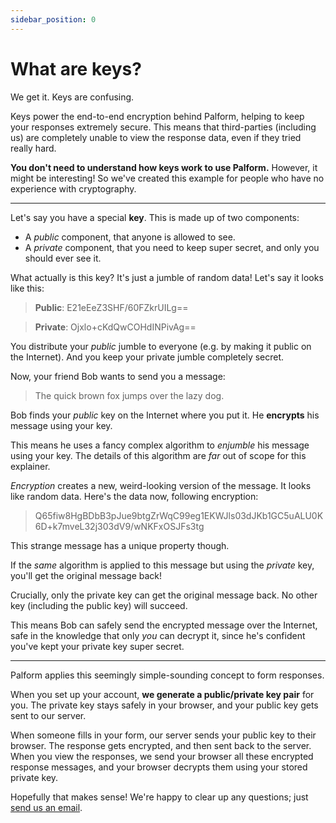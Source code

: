 ```yaml
---
sidebar_position: 0
---
```


# What are keys?

We get it. Keys are confusing.

Keys power the end-to-end encryption behind Palform, helping to keep your responses extremely secure. This means that third-parties (including us) are completely unable to view the response data, even if they tried really hard.

**You don't need to understand how keys work to use Palform.** However, it might be interesting! So we've created this example for people who have no experience with cryptography.

---

Let's say you have a special **key**. This is made up of two components:

- A _public_ component, that anyone is allowed to see.
- A _private_ component, that you need to keep super secret, and only you should ever see it.

What actually is this key? It's just a jumble of random data! Let's say it looks like this:

> **Public**: E21eEeZ3SHF/60FZkrUILg==

> **Private**: Ojxlo+cKdQwCOHdINPivAg==

You distribute your _public_ jumble to everyone (e.g. by making it public on the Internet). And you keep your private jumble completely secret.

Now, your friend Bob wants to send you a message:

> The quick brown fox jumps over the lazy dog.

Bob finds your _public_ key on the Internet where you put it. He **encrypts** his message using your key.

This means he uses a fancy complex algorithm to _enjumble_ his message using your key. The details of this algorithm are _far_ out of scope for this explainer.

_Encryption_ creates a new, weird-looking version of the message. It looks like random data. Here's the data now, following encryption:

> Q65fiw8HgBDbB3pJue9btgZrWqC99eg1EKWJls03dJKb1GC5uALU0K6D+k7mveL32j303dV9/wNKFxOSJFs3tg

This strange message has a unique property though.

If the _same_ algorithm is applied to this message but using the _private_ key, you'll get the original message back!

Crucially, only the private key can get the original message back. No other key (including the public key) will succeed.

This means Bob can safely send the encrypted message over the Internet, safe in the knowledge that only _you_ can decrypt it, since he's confident you've kept your private key super secret.

---

Palform applies this seemingly simple-sounding concept to form responses.

When you set up your account, **we generate a public/private key pair** for you. The private key stays safely in your browser, and your public key gets sent to our server.

When someone fills in your form, our server sends your public key to their browser. The response gets encrypted, and then sent back to the server. When you view the responses, we send your browser all these encrypted response messages, and your browser decrypts them using your stored private key.

Hopefully that makes sense! We're happy to clear up any questions; just [send us an email](/).
